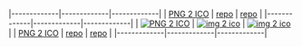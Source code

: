 |-------------|-------------|-------------|
| [PNG 2 ICO](https://github.com/suministros-game/png2ico) | [repo](https://github.com/suministros-game/png2ico) | [repo](https://github.com/suministros-game/png2ico) |
|-------------|-------------|-------------|
| [![PNG 2 ICO](https://github.com/suministros-game/png2ico/blob/main/favicon.png?raw=true)](https://github.com/suministros-game/png2ico) | [![img 2 ico](https://github.com/suministros-game/png2ico/blob/main/favicon.png?raw=true)](https://github.com/suministros-game/png2ico) | [![img 2 ico](https://github.com/suministros-game/png2ico/blob/main/favicon.png?raw=true)](https://github.com/suministros-game/png2ico) |
| [PNG 2 ICO](https://github.com/suministros-game/png2ico) | [repo](https://github.com/suministros-game/png2ico) | [repo](https://github.com/suministros-game/png2ico) |
|-------------|-------------|-------------|
